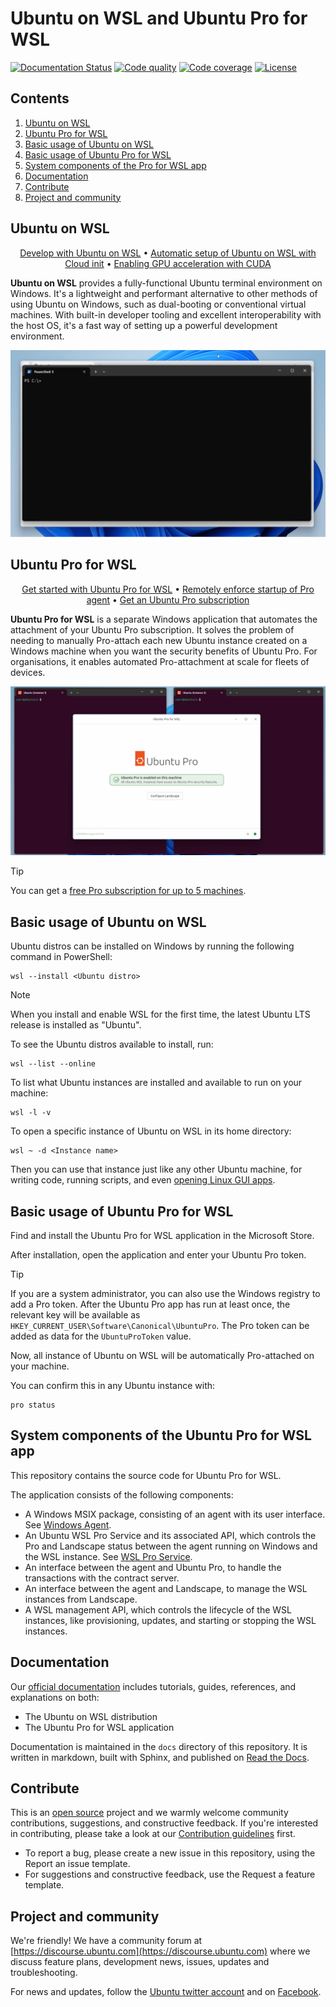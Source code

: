 # Ubuntu on WSL and Ubuntu Pro for WSL

[![Documentation Status](https://readthedocs.com/projects/canonical-ubuntu-pro-for-wsl/badge/?version=latest)](https://canonical-ubuntu-pro-for-wsl.readthedocs-hosted.com/en/latest/?badge=latest)
[![Code quality](https://github.com/canonical/ubuntu-pro-for-wsl/actions/workflows/qa.yaml/badge.svg?branch=main)](https://github.com/canonical/ubuntu-pro-for-wsl/actions/workflows/qa.yaml?query=event%3Apush)
[![Code coverage](https://codecov.io/gh/canonical/ubuntu-pro-for-wsl/branch/main/graph/badge.svg)](https://codecov.io/gh/canonical/ubuntu-pro-for-wsl)
[![License](https://img.shields.io/badge/License-GPL3.0-blue.svg)](LICENSE)

## Contents

1. [Ubuntu on WSL](#ubuntu-on-wsl)  
2. [Ubuntu Pro for WSL](#ubuntu-pro-for-wsl)  
3. [Basic usage of Ubuntu on WSL](#basic-usage-of-ubuntu-on-wsl)  
4. [Basic usage of Ubuntu Pro for WSL](#basic-usage-of-ubuntu-pro-for-wsl)  
5. [System components of the Pro for WSL app](#system-components-of-the-pro-for-wsl-app)  
6. [Documentation](#documentation)  
7. [Contribute](#contribute)  
8. [Project and community](#project-and-community)


## Ubuntu on WSL

<p align="center">
  <a href="https://documentation.ubuntu.com/wsl/stable/tutorials/develop-with-ubuntu-wsl/">Develop with Ubuntu on WSL</a> •
  <a href="https://documentation.ubuntu.com/wsl/stable/howto/cloud-init/">Automatic setup of Ubuntu on WSL with Cloud init</a> •
  <a href="https://documentation.ubuntu.com/wsl/stable/howto/gpu-cuda/">Enabling GPU acceleration with CUDA</a>
</p>

**Ubuntu on WSL** provides a fully-functional Ubuntu terminal environment on
Windows. It's a lightweight and performant alternative to other methods of
using Ubuntu on Windows, such as dual-booting or conventional virtual machines.
With built-in developer tooling and excellent interoperability with the host
OS, it's a fast way of setting up a powerful development environment.

![Demo of Ubuntu on WSL](./img/readme-distro.gif)

## Ubuntu Pro for WSL

<p align="center">
  <a href="https://documentation.ubuntu.com/wsl/stable/tutorials/getting-started-with-up4w/">Get started with Ubuntu Pro for WSL</a> •
  <a href="https://documentation.ubuntu.com/wsl/stable/howto/enforce-agent-startup-remotely-registry/">Remotely enforce startup of Pro agent</a> •
  <a href="https://ubuntu.com/pro/subscribe">Get an Ubuntu Pro subscription</a>
</p>

**Ubuntu Pro for WSL** is a separate Windows application that automates the
attachment of your Ubuntu Pro subscription. It solves the problem of needing to
manually Pro-attach each new Ubuntu instance created on a Windows machine when
you want the security benefits of Ubuntu Pro. For organisations, it enables
automated Pro-attachment at scale for fleets of devices.

![Demo of Ubuntu Pro for WSL](./img/readme-pro.gif)

> [!TIP]
> You can get a [free Pro subscription for up to 5 machines](https://ubuntu.com/pro/subscribe).

## Basic usage of Ubuntu on WSL

Ubuntu distros can be installed on Windows by running the following command in PowerShell:

```
wsl --install <Ubuntu distro>
```

> [!NOTE]
> When you install and enable WSL for the first time,
> the latest Ubuntu LTS release is installed as "Ubuntu".


To see the Ubuntu distros available to install, run:

```
wsl --list --online
```

To list what Ubuntu instances are installed and available to run on your machine:

```
wsl -l -v
```

To open a specific instance of Ubuntu on WSL in its home directory:

```
wsl ~ -d <Instance name>
```

Then you can use that instance just like any other Ubuntu machine, for writing
code, running scripts, and even [opening Linux GUI
apps](https://documentation.ubuntu.com/wsl/stable/howto/data-science-and-engineering/).

## Basic usage of Ubuntu Pro for WSL

Find and install the Ubuntu Pro for WSL application in the Microsoft Store.

After installation, open the application and enter your Ubuntu Pro token.

> [!TIP]
> If you are a system administrator, you can also use the Windows registry to
> add a Pro token. After the Ubuntu Pro app has run at least once, the relevant
> key will be available as `HKEY_CURRENT_USER\Software\Canonical\UbuntuPro`. The
> Pro token can be added as data for the `UbuntuProToken` value.

Now, all instance of Ubuntu on WSL will be automatically Pro-attached on your machine.

You can confirm this in any Ubuntu instance with:

```
pro status
```

## System components of the Ubuntu Pro for WSL app

This repository contains the source code for Ubuntu Pro for WSL.

The application consists of the following components:

* A Windows MSIX package, consisting of an agent with its user interface. See [Windows Agent](windows-agent/README.md).
* An Ubuntu WSL Pro Service and its associated API, which controls the Pro and Landscape status between the agent running on Windows and the WSL instance. See [WSL Pro Service](wsl-pro-service/README.md).
* An interface between the agent and Ubuntu Pro, to handle the transactions with the contract server.
* An interface between the agent and Landscape, to manage the WSL instances from Landscape.
* A WSL management API, which controls the lifecycle of the WSL instances, like provisioning, updates, and starting or stopping the WSL instances.

## Documentation

Our [official documentation](https://documentation.ubuntu.com/wsl/stable/)
includes tutorials, guides, references, and explanations on both:

* The Ubuntu on WSL distribution
* The Ubuntu Pro for WSL application

Documentation is maintained in the `docs` directory of this repository. It is
written in markdown, built with Sphinx, and published on [Read the
Docs](https://about.readthedocs.com/).

## Contribute

This is an [open source](LICENSE) project and we warmly welcome community contributions, suggestions, and constructive feedback. If you're interested in contributing, please take a look at our [Contribution guidelines](CONTRIBUTING.md) first.

* To report a bug, please create a new issue in this repository, using the Report an issue template.
* For suggestions and constructive feedback, use the Request a feature template.

## Project and community

We're friendly! We have a community forum at [https://discourse.ubuntu.com](https://discourse.ubuntu.com) where we discuss feature plans, development news, issues, updates and troubleshooting.

For news and updates, follow the [Ubuntu twitter account](https://twitter.com/ubuntu) and on [Facebook](https://www.facebook.com/ubuntu).
